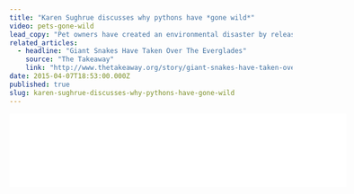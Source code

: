 ```yaml
---
title: "Karen Sughrue discusses why pythons have *gone wild*"
video: pets-gone-wild
lead_copy: "Pet owners have created an environmental disaster by releasing Burmese pythons into the Everglades. And pythons are just the beginning."
related_articles:
  - headline: "Giant Snakes Have Taken Over The Everglades"
    source: "The Takeaway"
    link: "http://www.thetakeaway.org/story/giant-snakes-have-taken-over-everglades/"
date: 2015-04-07T18:53:00.000Z
published: true
slug: karen-sughrue-discusses-why-pythons-have-gone-wild
---
```

<iframe width="600" height="130" frameborder="0" scrolling="no" src="//www.thetakeaway.org/widgets/ondemand_player/takeaway/#file=%2Faudio%2Fxspf%2F442265%2F"></iframe>


